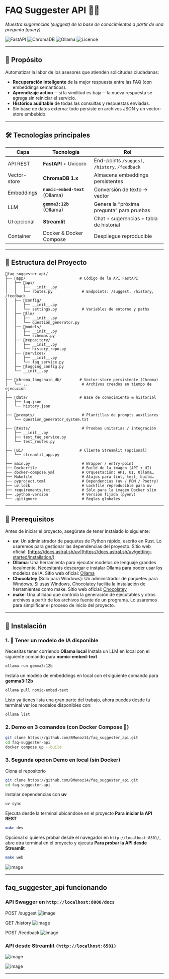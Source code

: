 # FAQ Suggester API 🤖💬  
_Muestra sugerencias (suggest) de la base de conocimientos a partir de una pregunta (query)_

![FastAPI](https://img.shields.io/badge/FastAPI-0.115.x-009688?logo=fastapi&logoColor=white)
![ChromaDB](https://img.shields.io/badge/ChromaDB-1.0.x-673ab7)
![Ollama](https://img.shields.io/badge/Ollama-local-blue)
![Licence](https://img.shields.io/badge/Licence-MIT-green)

---

## 📍 Propósito

Automatizar la labor de los asesores que atienden solicitudes ciudadanas:

* **Recuperación inteligente** de la mejor respuesta entre las FAQ (con embeddings semánticos).
* **Aprendizaje activo** —si la similitud es baja— la nueva respuesta se agrega sin reiniciar el servicio.
* **Histórico auditable** de todas las consultas y respuestas enviadas.
* Sin base de datos externa: todo persiste en archivos JSON y un vector-store embebido.

---

## 🛠️ Tecnologías principales

| Capa | Tecnología | Rol |
|------|------------|-----|
| API REST | **FastAPI** + Uvicorn | End-points `/suggest`, `/history`, `/feedback` |
| Vector-store | **ChromaDB 1.x** | Almacena embeddings persistentes |
| Embeddings | **`nomic-embed-text`** (Ollama) | Conversión de texto → vector |
| LLM | **`gemma3:12b`** (Ollama) | Genera la “próxima pregunta” para pruebas |
| UI opcional | **Streamlit** | Chat + sugerencias + tabla de historial |
| Container | Docker & Docker Compose | Despliegue reproducible |

---

## 📁 Estructura del Proyecto

```text
📁faq_suggester_api/
├── 📁app/                        # Código de la API FastAPI
│   ├── 📁api/
│   │   ├── __init__.py
│   │   └── routes.py             # Endpoints: /suggest, /history, /feedback
│   ├── 📁config/
│   │   ├── __init__.py
│   │   └── settings.py           # Variables de entorno y paths
│   ├── 📁llm/
│   │   ├── __init__.py
│   │   └── question_generator.py
│   ├── 📁models/
│   │   ├── __init__.py
│   │   └── schemas.py
│   ├── 📁repository/
│   │   ├── __init__.py
│   │   └── history_repo.py
│   ├── 📁services/
│   │   ├── __init__.py
│   │   └── faq_service.py
│   ├── 📁logging_config.py
│   └── __init__.py
│
├── 📁chroma_langchain_db/        # Vector-store persistente (Chroma)
│   └── ...                       # Archivos creados en tiempo de ejecución
│
├── 📁data/                       # Base de conocimiento & historial
│   ├── faq.json
│   └── history.json
│
├── 📁prompts/                     # Plantillas de prompts auxiliares
│   └── question_generator_system.txt
│
├── 📁tests/                       # Pruebas unitarias / integración
│   ├── __init__.py
│   ├── test_faq_service.py
│   └── test_routes.py
│
├── 📁ui/                         # Cliente Streamlit (opcional)
│   └── streamlit_app.py
│
├── main.py                       # Wrapper / entry-point
├── Dockerfile                    # Build de la imagen (API + UI)
├── docker-compose.yml            # Orquestación: API, UI, Ollama…
├── Makefile                      # Atajos para lint, test, build…
├── pyproject.toml                # Dependencias (uv / PDM / Poetry)
├── uv.lock                       # Lockfile reproducible para uv
├── requirements.txt              # Sólo para la imagen Docker slim
├── .python-version               # Versión fijada (pyenv)
└── .gitignore                    # Reglas globales
```

---

## 🎯 Prerequisitos
Antes de iniciar el proyecto, asegúrate de tener instalado lo siguiente:

- **uv**: Un administrador de paquetes de Python rápido, escrito en Rust. Lo usaremos para gestionar las dependencias del proyecto.
  Sitio web oficial: [https://docs.astral.sh/uv](https://docs.astral.sh/uv/getting-started/installation/)
- **Ollama**: Una herramienta para ejecutar modelos de lenguaje grandes localmente. Necesitarás descargar e instalar Ollama para poder usar los modelos de IA.
  Sitio web oficial: [Ollama](https://ollama.com/)
- **Chocolatey** (Solo para Windows): Un administrador de paquetes para Windows. Si usas Windows, Chocolatey facilita la instalación de herramientas como make.
  Sitio web oficial: [Chocolatey](https://chocolatey.org/install)
- **make**: Una utilidad que controla la generación de ejecutables y otros archivos a partir de los archivos fuente de un programa. Lo usaremos para simplificar el proceso de inicio del proyecto.

---

## 🚀 Instalación

### 1. 🤖 Tener un modelo de IA disponible

Necesitas tener corriendo **Ollama local**
Instala un LLM en local con el siguiente comando para **nomic-embed-text**
```bash
ollama run gemma3:12b
```
Instala un modelo de embeddings en local con el siguiente comando para **gemma3:12b**
```bash
ollama pull nomic-embed-text
```
Listo ya tienes lista una gran parte del trabajo, ahora puedes desde tu terminal ver los modelos disponibles con:
```bash
ollama list
```

### 2. Demo en 3 comandos (con Docker Compose 🐳)

```bash
git clone https://github.com/BMunoz14/faq_suggester_api.git
cd faq-suggester-api
docker compose up --build
```

### 3. Segunda opcion Demo en local (sin Docker)

Clona el repositorio
```bash
git clone https://github.com/BMunoz14/faq_suggester_api.git
cd faq-suggester-api
```
Instalar dependencias con **uv**
```bash
uv sync
```
Ejecuta desde la terminal ubicándose en el proyecto **Para iniciar la API REST**
```bash
make dev
```
Opcional si quieres probar desde el navegador en `http://localhost:8501/`, abre otra terminal en el proyecto y ejecuta **Para probar la API desde Streamlit**
```bash
make web
```
![image](https://github.com/user-attachments/assets/aeb8c7da-cc19-4954-ae69-02e6c6ab114b)

---

## faq_suggester_api funcionando

### API Swagger en `http://localhost:8000/docs`

POST /suggest
![image](https://github.com/user-attachments/assets/a7794559-0b76-418d-9101-d7d07d6fed9a)

GET /history
![image](https://github.com/user-attachments/assets/caaaebf9-533f-44be-af15-eeb9243746dd)

POST /feedback
![image](https://github.com/user-attachments/assets/11c0588a-e9b8-4289-9497-a1c3d2ca77bb)

### API desde Streamlit `(http://localhost:8501)`

![image](https://github.com/user-attachments/assets/9e508760-1850-460c-970e-76db2a5dab28)

![image](https://github.com/user-attachments/assets/ac32a377-090e-42d5-9e35-148d4cc93d9c)

---
